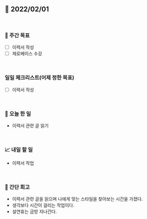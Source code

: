 ## 📅 2022/02/01

<br/>

### 🏹 주간 목표

- [ ] 이력서 작성
- [ ] 제로베이스 수강

<br/>

### 일일 체크리스트(어제 정한 목표)

- [ ] 이력서 작성

<br/>

### 💯 오늘 한 일

- 이력서 관련 글 읽기

<br/>

### 📈 내일 할 일

- 이력서 작업

<br/>

### 🧐 간단 회고

- 이력서 관련 글을 읽으며 나에게 맞는 스타일을 찾아보는 시간을 가졌다.
- 생각보다 시간이 걸리는 작업이다.
- 설연휴는 금방 지나간다.